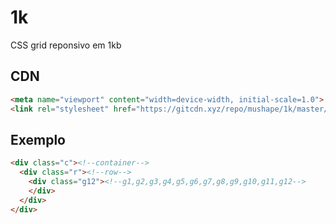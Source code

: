 # 1k

CSS grid reponsivo em 1kb

## CDN
```html
<meta name="viewport" content="width=device-width, initial-scale=1.0">
<link rel="stylesheet" href="https://gitcdn.xyz/repo/mushape/1k/master/dist/1k.min.css">
```

## Exemplo
```html
<div class="c"><!--container-->
  <div class="r"><!--row-->
    <div class="g12"><!--g1,g2,g3,g4,g5,g6,g7,g8,g9,g10,g11,g12-->
    </div>
  </div>
</div>
```
